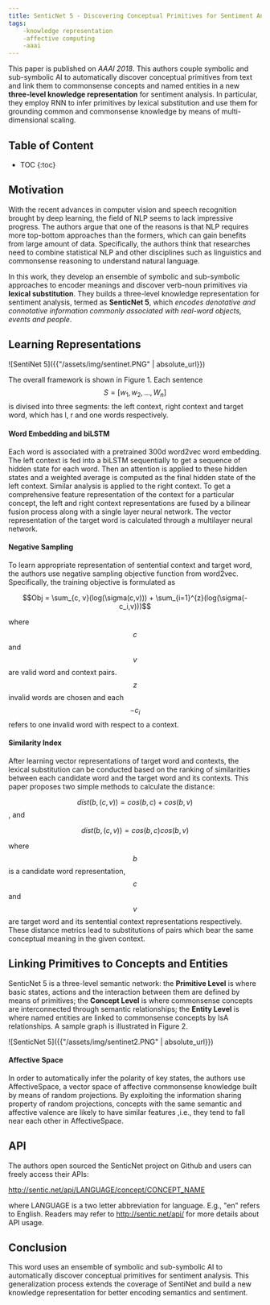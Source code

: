 ```yaml
---
title: SenticNet 5 - Discovering Conceptual Primitives for Sentiment Analysis by Means of Context Embeddings
tags: 
    -knowledge representation
    -affective computing
    -aaai
---
```


This paper is published on *AAAI 2018*. This authors couple symbolic and sub-symbolic AI to automatically discover conceptual primitives from text 
and link them to commonsense concepts and named entities in a new **three-level knowledge representation** for sentiment analysis. In particular, 
they employ RNN to infer primitives by lexical substitution and use them for grounding common and commonsense knowledge by means of multi-dimensional 
scaling. 

## Table of Content

* TOC
{:toc}

## Motivation

With the recent advances in computer vision and speech recognition brought by deep learning, the field of NLP seems to lack impressive progress.
The authors argue that one of the reasons is that NLP requires more top-bottom approaches than the formers, which can gain benefits from large amount 
of data. Specifically, the authors think that researches need to combine statistical NLP and other disciplines such as linguistics and commonsense reasoning 
to understand natural language.

In this work, they develop an ensemble of symbolic and sub-symbolic approaches to encoder meanings and discover verb-noun primitives via **lexical substitution**.
They builds a three-level knowledge representation for sentiment analysis, termed as **SenticNet 5**, which *encodes denotative and connotative information commonly
associated with real-word objects, events and people*.

## Learning Representations

![SentiNet 5]({{"/assets/img/sentinet.PNG" | absolute_url}})

The overall framework is shown in Figure 1. Each sentence $$S=[w_1, w_2, ..., W_n]$$ is divised into three segments: the left context, right context and target word, which has 
l, r and one words respectively. 

#### Word Embedding and biLSTM
Each word is associated with a pretrained 300d word2vec word embedding. The left context is fed into a biLSTM sequentially to get a sequence of hidden state for each word.
Then an attention is applied to these hidden states and a weighted average is computed as the final hidden state of the left context. Similar analysis is applied to 
the right context. To get a comprehensive feature representation of the context for a particular concept, the left and right context representations are fused by a bilinear
fusion process along with a single layer neural network. The vector representation of the target word is calculated through a multilayer neural network.

#### Negative Sampling
To learn appropriate representation of sentential context and target word, the authors use negative sampling objective function from word2vec. Specifically, the training 
objective is formulated as

$$Obj = \sum_{c, v}(log(\sigma(c,v))) + \sum_{i=1}^{z}(log(\sigma(-c_i,v)))$$

where $$c$$ and $$v$$ are valid word and context pairs. $$z$$ invalid words are chosen and each $$-c_i$$ refers to one invalid word with respect to a context.

#### Similarity Index
After learning vector representations of target word and contexts, the lexical substitution can be conducted based on the ranking of similarities between each candidate word and the target word and its contexts. This paper proposes two simple methods to calculate the distance:

$$dist(b,(c,v)) = cos(b,c) + cos(b,v)$$, and

$$dist(b,(c,v)) = cos(b,c)cos(b,v)$$

where $$b$$ is a candidate word representation, $$c$$ and $$v$$ are target word and its sentential context representations respectively. These distance metrics lead to 
substitutions of pairs which bear the same conceptual meaning in the given context.

## Linking Primitives to Concepts and Entities
SenticNet 5 is a three-level semantic network: the **Primitive Level** is where basic states, actions and the interaction between them are defined by means of primitives; the 
**Concept Level** is where commonsense concepts are interconnected through semantic relationships; the **Entity Level** is where named entities are linked to commonsense concepts by IsA relationships. A sample graph is illustrated in Figure 2. 

![SenticNet 5]({{"/assets/img/sentinet2.PNG" | absolute_url}})

#### Affective Space
In order to automatically infer the polarity of key states, the authors use AffectiveSpace, a vector space of affective commonsense knowledge built by means of random 
projections. By exploiting the information sharing property of random projections, concepts with the same semantic and affective valence are likely to have similar features
,i.e., they tend to fall near each other in AffectiveSpace. 

## API
The authors open sourced the SenticNet project on Github and users can freely access their APIs:

http://sentic.net/api/LANGUAGE/concept/CONCEPT_NAME

where LANGUAGE is a two letter abbreviation for language. E.g., "en" refers to English. Readers may refer to http://sentic.net/api/ for more details about API usage.

## Conclusion
This word uses an ensemble of symbolic and sub-symbolic AI to automatically discover conceptual primitives for sentiment analysis. This generalization process extends the 
coverage of SentiNet and build a new knowledge representation for better encoding semantics and sentiment. 